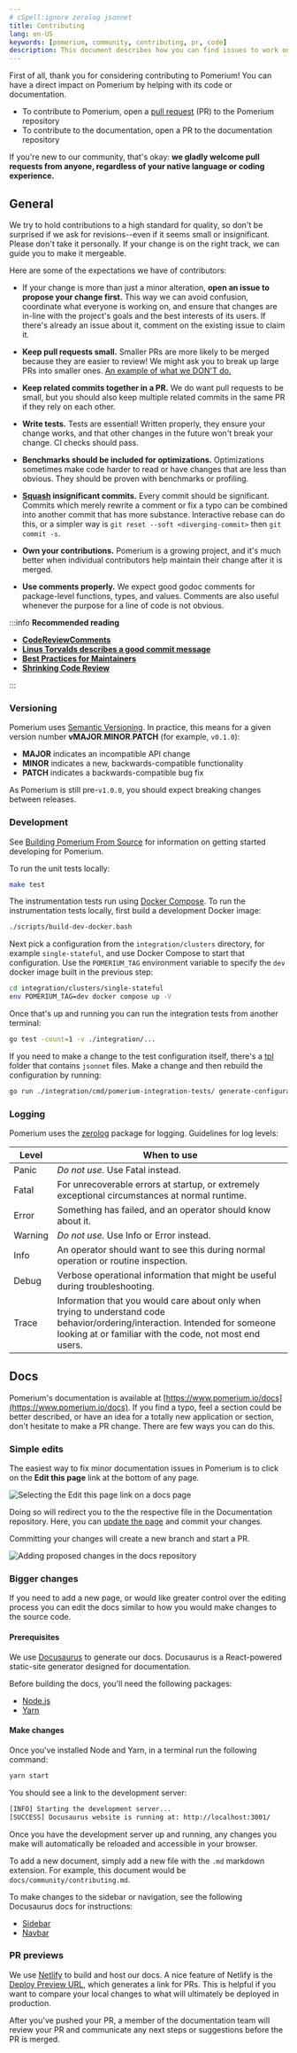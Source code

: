```yaml
---
# cSpell:ignore zerolog jsonnet
title: Contributing
lang: en-US
keywords: [pomerium, community, contributing, pr, code]
description: This document describes how you can find issues to work on, fix/add documentation, and how setup Pomerium for local development.
---
```


First of all, thank you for considering contributing to Pomerium! You can have a direct impact on Pomerium by helping with its code or documentation.

- To contribute to Pomerium, open a [pull request](https://github.com/pomerium/pomerium/pulls) (PR) to the Pomerium repository
- To contribute to the documentation, open a PR to the documentation repository

If you're new to our community, that's okay: **we gladly welcome pull requests from anyone, regardless of your native language or coding experience.**

## General

We try to hold contributions to a high standard for quality, so don't be surprised if we ask for revisions--even if it seems small or insignificant. Please don't take it personally. If your change is on the right track, we can guide you to make it mergeable.

Here are some of the expectations we have of contributors:

- If your change is more than just a minor alteration, **open an issue to propose your change first.** This way we can avoid confusion, coordinate what everyone is working on, and ensure that changes are in-line with the project's goals and the best interests of its users. If there's already an issue about it, comment on the existing issue to claim it.

- **Keep pull requests small.** Smaller PRs are more likely to be merged because they are easier to review! We might ask you to break up large PRs into smaller ones. [An example of what we DON'T do.](https://twitter.com/iamdevloper/status/397664295875805184)

- **Keep related commits together in a PR.** We do want pull requests to be small, but you should also keep multiple related commits in the same PR if they rely on each other.

- **Write tests.** Tests are essential! Written properly, they ensure your change works, and that other changes in the future won't break your change. CI checks should pass.

- **Benchmarks should be included for optimizations.** Optimizations sometimes make code harder to read or have changes that are less than obvious. They should be proven with benchmarks or profiling.

- **[Squash](http://gitready.com/advanced/2009/02/10/squashing-commits-with-rebase.html) insignificant commits.** Every commit should be significant. Commits which merely rewrite a comment or fix a typo can be combined into another commit that has more substance. Interactive rebase can do this, or a simpler way is `git reset --soft <diverging-commit>` then `git commit -s`.

- **Own your contributions.** Pomerium is a growing project, and it's much better when individual contributors help maintain their change after it is merged.

- **Use comments properly.** We expect good godoc comments for package-level functions, types, and values. Comments are also useful whenever the purpose for a line of code is not obvious.

:::info **Recommended reading**

- [**CodeReviewComments**](https://github.com/golang/go/wiki/CodeReviewComments)
- [**Linus Torvalds describes a good commit message**](https://gist.github.com/matthewhudson/1475276)
- [**Best Practices for Maintainers**](https://opensource.guide/best-practices/)
- [**Shrinking Code Review**](https://alexgaynor.net/2015/dec/29/shrinking-code-review/)

:::

### Versioning

Pomerium uses [Semantic Versioning](https://semver.org/). In practice, this means for a given version number **vMAJOR**.**MINOR**.**PATCH** (for example, `v0.1.0`):

- **MAJOR** indicates an incompatible API change
- **MINOR** indicates a new, backwards-compatible functionality
- **PATCH** indicates a backwards-compatible bug fix

As Pomerium is still pre-`v1.0.0`, you should expect breaking changes between releases.

### Development

See [Building Pomerium From Source](/docs/core/from-source) for information on getting started developing for Pomerium.

To run the unit tests locally:

```bash
make test
```

The instrumentation tests run using [Docker Compose]. To run the instrumentation tests locally, first build a development Docker image:

```bash
./scripts/build-dev-docker.bash
```

Next pick a configuration from the `integration/clusters` directory, for example `single-stateful`, and use Docker Compose to start that configuration. Use the `POMERIUM_TAG` environment variable to specify the `dev` docker image built in the previous step:

```bash
cd integration/clusters/single-stateful
env POMERIUM_TAG=dev docker compose up -V
```

Once that's up and running you can run the integration tests from another terminal:

```bash
go test -count=1 -v ./integration/...
```

If you need to make a change to the test configuration itself, there's a [tpl](https://github.com/pomerium/pomerium/tree/main/integration/tpl) folder that contains `jsonnet` files. Make a change and then rebuild the configuration by running:

```bash
go run ./integration/cmd/pomerium-integration-tests/ generate-configuration
```

### Logging

Pomerium uses the [zerolog](https://github.com/rs/zerolog) package for logging. Guidelines for log levels:

| Level | When to use |
| --- | --- |
| Panic | _Do not use._ Use Fatal instead. |
| Fatal | For unrecoverable errors at startup, or extremely exceptional circumstances at normal runtime. |
| Error | Something has failed, and an operator should know about it. |
| Warning | _Do not use._ Use Info or Error instead. |
| Info | An operator should want to see this during normal operation or routine inspection. |
| Debug | Verbose operational information that might be useful during troubleshooting. |
| Trace | Information that you would care about only when trying to understand code behavior/ordering/interaction. Intended for someone looking at or familiar with the code, not most end users. |

## Docs

Pomerium's documentation is available at [https://www.pomerium.io/docs](https://www.pomerium.io/docs). If you find a typo, feel a section could be better described, or have an idea for a totally new application or section, don't hesitate to make a PR change. There are few ways you can do this.

### Simple edits

The easiest way to fix minor documentation issues in Pomerium is to click on the **Edit this page** link at the bottom of any page.

![Selecting the Edit this page link on a docs page](./img/contributing-edit-this-page.png)

Doing so will redirect you to the the respective file in the Documentation repository. Here, you can [update the page](https://guides.github.com/features/mastering-markdown/) and commit your changes.

Committing your changes will create a new branch and start a PR.

![Adding proposed changes in the docs repository](./img/contributing-proposed-changes.png)

### Bigger changes

If you need to add a new page, or would like greater control over the editing process you can edit the docs similar to how you would make changes to the source code.

#### Prerequisites

We use [Docusaurus](https://docusaurus.io/) to generate our docs. Docusaurus is a React-powered static-site generator designed for documentation.

Before building the docs, you'll need the following packages:

- [Node.js](https://nodejs.org/en/download/)
- [Yarn](https://yarnpkg.com/lang/en/docs)

#### Make changes

Once you've installed Node and Yarn, in a terminal run the following command:

```bash
yarn start
```

You should see a link to the development server:

```bash
[INFO] Starting the development server...
[SUCCESS] Docusaurus website is running at: http://localhost:3001/
```

Once you have the development server up and running, any changes you make will automatically be reloaded and accessible in your browser.

To add a new document, simply add a new file with the `.md` markdown extension. For example, this document would be `docs/community/contributing.md`.

To make changes to the sidebar or navigation, see the following Docusaurus docs for instructions:

- [Sidebar](https://docusaurus.io/docs/sidebar)
- [Navbar](https://docusaurus.io/docs/api/themes/configuration#navbar)

### PR previews

We use [Netlify](https://www.netlify.com) to build and host our docs. A nice feature of Netlify is the [Deploy Preview URL](https://docs.netlify.com/site-deploys/deploy-previews/#deploy-preview-urls), which generates a link for PRs. This is helpful if you want to compare your local changes to what will ultimately be deployed in production.

After you've pushed your PR, a member of the documentation team will review your PR and communicate any next steps or suggestions before the PR is merged.

[configuration variables]: /docs/reference
[docker compose]: https://docs.docker.com/compose/
[download]: https://github.com/pomerium/pomerium/releases
[environmental configuration variables]: https://12factor.net/config
[verify]: https://verify.pomerium.com/
[identity provider]: /docs/identity-providers
[make]: https://en.wikipedia.org/wiki/Make_(software)
[tls certificates]: /docs/guides/certificates